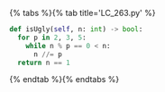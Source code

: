 {% tabs %}{% tab title='LC_263.py' %}

```py
def isUgly(self, n: int) -> bool:
  for p in 2, 3, 5:
    while n % p == 0 < n:
      n //= p
  return n == 1
```

{% endtab %}{% endtabs %}
